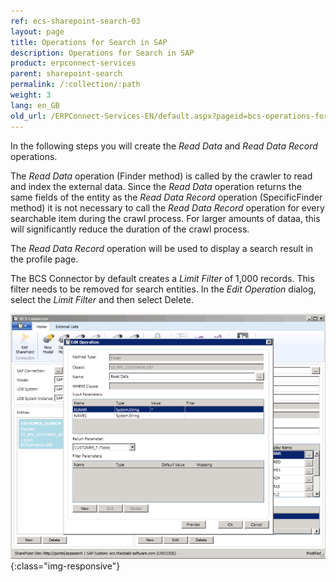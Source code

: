 ```yaml
---
ref: ecs-sharepoint-search-03
layout: page
title: Operations for Search in SAP
description: Operations for Search in SAP
product: erpconnect-services
parent: sharepoint-search
permalink: /:collection/:path
weight: 3 
lang: en_GB
old_url: /ERPConnect-Services-EN/default.aspx?pageid=bcs-operations-for-search-in-sap
---
```


In the following steps you will create the *Read Data* and *Read Data Record* operations. 

The *Read Data* operation (Finder method) is called by the crawler to read and index the external data. Since the *Read Data* operation returns the same fields of the entity as the *Read Data Record* operation (SpecificFinder method) it is not necessary to call the *Read Data Record* operation for every searchable item during the crawl process. For larger amounts of dataa, this will significantly reduce the duration of the crawl process.

The *Read Data Record* operation will be used to display a search result in the profile page.

The BCS Connector by default creates a *Limit Filter* of 1,000 records. This filter needs to be removed for search entities. 
In the *Edit Operation* dialog, select the *Limit Filter* and then select Delete.

![BCS-Search-Limit-Filter](/img/content/BCS-Search-Limit-Filter.png){:class="img-responsive"} 